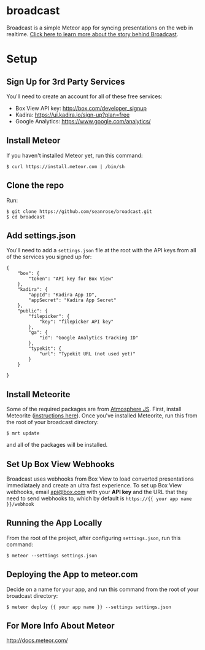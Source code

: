 broadcast
=========

Broadcast is a simple Meteor app for syncing presentations on the web in realtime. [Click here to learn more about the story behind Broadcast](https://www.youtube.com/watch?v=ydLFWnGPnew&list=UU3fBiJrFFMhKlsWM46AsAYw).

# Setup

## Sign Up for 3rd Party Services

You'll need to create an account for all of these free services:

- Box View API key: http://box.com/developer_signup
- Kadira: https://ui.kadira.io/sign-up?plan=free
- Google Analytics: https://www.google.com/analytics/

## Install Meteor

If you haven't installed Meteor yet, run this command:

	$ curl https://install.meteor.com | /bin/sh

## Clone the repo

Run:

    $ git clone https://github.com/seanrose/broadcast.git
    $ cd broadcast

## Add settings.json

You'll need to add a `settings.json` file at the root with the API keys from all of the services you signed up for:

	{
	    "box": {
	        "token": "API key for Box View"
	    },
	    "kadira": {
	    	"appId": "Kadira App ID",
	    	"appSecret": "Kadira App Secret"
	    },
	    "public": {
	        "filepicker": {
	            "key": "filepicker API key"
	        },
	        "ga": {
	            "id": "Google Analytics tracking ID"
	        },
	        "typekit": {
	            "url": "Typekit URL (not used yet)"
	        }
	    }

	}

## Install Meteorite

Some of the required packages are from [Atmosphere JS](http://atmospherejs.com/). First, install Meteorite ([instructions here](http://atmospherejs.com/docs/installing)). Once you've installed Meteorite, run this from the root of your broadcast directory:

    $ mrt update

and all of the packages will be installed.

## Set Up Box View Webhooks

Broadcast uses webhooks from Box View to load converted presentations immediataely and create an ultra fast experience. To set up Box View webhooks, email api@box.com with your **API key** and the URL that they need to send webhooks to, which by default is `https://{{ your app name }}/webhook`

## Running the App Locally

From the root of the project, after configuring `settings.json`, run this command:

	$ meteor --settings settings.json

## Deploying the App to meteor.com

Decide on a name for your app, and run this command from the root of your broadcast directory:

    $ meteor deploy {{ your app name }} --settings settings.json


## For More Info About Meteor

http://docs.meteor.com/

